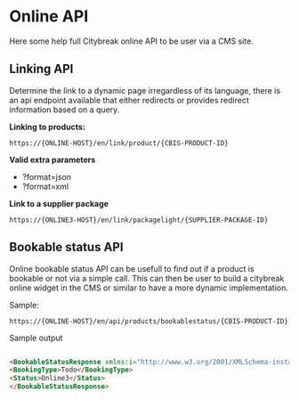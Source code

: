# Online API

Here some help full Citybreak online API to be user via a CMS site.

## Linking API

Determine the link to a dynamic page irregardless of its language, there is an api endpoint available that either redirects or provides redirect information based on a query.

**Linking to products:**

``
https://{ONLINE-HOST}/en/link/product/{CBIS-PRODUCT-ID}
``

**Valid extra parameters**
* ?format=json
* ?format=xml

**Link to a supplier package**

``
https://{ONLINE3-HOST}/en/link/packagelight/{SUPPLIER-PACKAGE-ID}
``

## Bookable status API

Online bookable status API  can be usefull to find out if a product is bookable or not via a simple call.
This can then be user to build a citybreak online widget in the CMS or similar to have a more dynamic implementation.

Sample: 

``
https://{ONLINE-HOST}/en/api/products/bookablestatus/{CBIS-PRODUCT-ID}
``

Sample output

```html

<BookableStatusResponse xmlns:i="http://www.w3.org/2001/XMLSchema-instance" xmlns="http://schemas.datacontract.org/2004/07/Citybreak.Online3.Web.ApiModels.Products">
<BookingType>Todo</BookingType>
<Status>Online3</Status>
</BookableStatusResponse>
```
